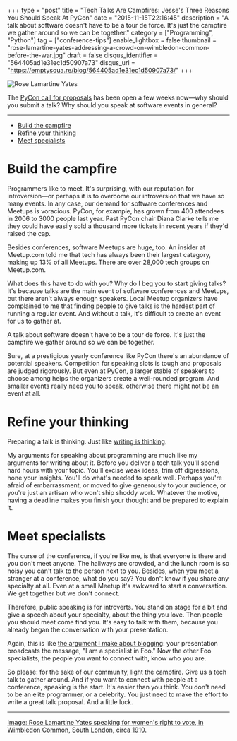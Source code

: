 +++
type = "post"
title = "Tech Talks Are Campfires: Jesse's Three Reasons You Should Speak At PyCon"
date = "2015-11-15T22:16:45"
description = "A talk about software doesn't have to be a tour de force. It's just the campfire we gather around so we can be together."
category = ["Programming", "Python"]
tag = ["conference-tips"]
enable_lightbox = false
thumbnail = "rose-lamartine-yates-addressing-a-crowd-on-wimbledon-common-before-the-war.jpg"
draft = false
disqus_identifier = "564405ad1e31ec1d50907a73"
disqus_url = "https://emptysqua.re/blog/564405ad1e31ec1d50907a73/"
+++

<p><img style="display:block; margin-left:auto; margin-right:auto;" src="rose-lamartine-yates-addressing-a-crowd-on-wimbledon-common-before-the-war.jpg" alt="Rose Lamartine Yates" title="Rose Lamartine Yates" /></p>
<p>The <a href="https://us.pycon.org/2016/speaking/">PyCon call for proposals</a> has been open a few weeks now&mdash;why should you submit a talk? Why should you speak at software events in general?</p>
<hr />
<div class="toc">
<ul>
<li><a href="#build-the-campfire">Build the campfire</a></li>
<li><a href="#refine-your-thinking">Refine your thinking</a></li>
<li><a href="#meet-specialists">Meet specialists</a></li>
</ul>
</div>
<h1 id="build-the-campfire">Build the campfire</h1>
<p>Programmers like to meet. It's surprising, with our reputation for introversion&mdash;or perhaps it is to overcome our introversion that we have so many events. In any case, our demand for software conferences and Meetups is voracious. PyCon, for example, has grown from 400 attendees in 2006 to 3000 people last year. Past PyCon chair Diana Clarke tells me they could have easily sold a thousand more tickets in recent years if they'd raised the cap.</p>
<p>Besides conferences, software Meetups are huge, too. An insider at Meetup.com told me that tech has always been their largest category, making up 13% of all Meetups. There are over 28,000 tech groups on Meetup.com.</p>
<p>What does this have to do with you? Why do I beg you to start giving talks? It's because talks are the main event of software conferences and Meetups, but there aren't always enough speakers. Local Meetup organizers have complained to me that finding people to give talks is the hardest part of running a regular event. And without a talk, it's difficult to create an event for us to gather at.</p>
<p>A talk about software doesn't have to be a tour de force. It's just the campfire we gather around so we can be together.</p>
<p>Sure, at a prestigious yearly conference like PyCon there's an abundance of potential speakers. Competition for speaking slots is tough and proposals are judged rigorously. But even at PyCon, a larger stable of speakers to choose among helps the organizers create a well-rounded program. And smaller events really need you to speak, otherwise there might not be an event at all.</p>
<h1 id="refine-your-thinking">Refine your thinking</h1>
<p>Preparing a talk is thinking. Just like <a href="/write-an-excellent-programming-blog/">writing is thinking</a>.</p>
<p>My arguments for speaking about programming are much like my arguments for writing about it. Before you deliver a tech talk you'll spend hard hours with your topic. You'll excise weak ideas, trim off digressions, hone your insights. You'll do what's needed to speak well. Perhaps you're afraid of embarrassment, or moved to give generously to your audience, or you're just an artisan who won't ship shoddy work. Whatever the motive, having a deadline makes you finish your thought and be prepared to explain it.</p>
<h1 id="meet-specialists">Meet specialists</h1>
<p>The curse of the conference, if you're like me, is that everyone is there and you don't meet anyone. The hallways are crowded, and the lunch room is so noisy you can't talk to the person next to you. Besides, when you meet a stranger at a conference, what do you say? You don't know if you share any specialty at all. Even at a small Meetup it's awkward to start a conversation. We get together but we don't connect.</p>
<p>Therefore, public speaking is for introverts. You stand on stage for a bit and give a speech about your specialty, about the thing you love. Then people you should meet come find you. It's easy to talk with them, because you already began the conversation with your presentation.</p>
<p>Again, this is like <a href="/write-an-excellent-programming-blog/">the argument I make about blogging</a>: your presentation broadcasts the message, "I am a specialist in Foo." Now the other Foo specialists, the people you want to connect with, know who you are.</p>
<p>So please: for the sake of our community, light the campfire. Give us a tech talk to gather around. And if you want to connect with people at a conference, speaking is the start. It's easier than you think. You don't need to be an elite programmer, or a celebrity. You just need to make the effort to write a great talk proposal. And a little luck.</p>
<hr />
<p><a href="http://photoarchive.merton.gov.uk/view/35833">Image: Rose Lamartine Yates speaking for women's right to vote, in Wimbledon Common, South London, circa 1910.</a></p>
